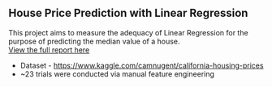 ## House Price Prediction with Linear Regression

This project aims to measure the adequacy of Linear Regression for the purpose of predicting the median value of a house.      
[View the full report here](https://github.com/marymathews/house-price-prediction/blob/main/Report.pdf)

* Dataset - https://www.kaggle.com/camnugent/california-housing-prices
* ~23 trials were conducted via manual feature engineering 
